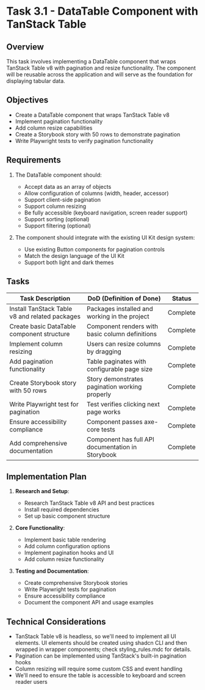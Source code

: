 # Task 3.1 - DataTable Component with TanStack Table

## Overview

This task involves implementing a DataTable component that wraps TanStack Table v8 with pagination and resize functionality. The component will be reusable across the application and will serve as the foundation for displaying tabular data.

## Objectives

- Create a DataTable component that wraps TanStack Table v8
- Implement pagination functionality
- Add column resize capabilities
- Create a Storybook story with 50 rows to demonstrate pagination
- Write Playwright tests to verify pagination functionality

## Requirements

1. The DataTable component should:

   - Accept data as an array of objects
   - Allow configuration of columns (width, header, accessor)
   - Support client-side pagination
   - Support column resizing
   - Be fully accessible (keyboard navigation, screen reader support)
   - Support sorting (optional)
   - Support filtering (optional)

2. The component should integrate with the existing UI Kit design system:
   - Use existing Button components for pagination controls
   - Match the design language of the UI Kit
   - Support both light and dark themes

## Tasks

| Task Description                               | DoD (Definition of Done)                          | Status   |
| ---------------------------------------------- | ------------------------------------------------- | -------- |
| Install TanStack Table v8 and related packages | Packages installed and working in the project     | Complete |
| Create basic DataTable component structure     | Component renders with basic column definitions   | Complete |
| Implement column resizing                      | Users can resize columns by dragging              | Complete |
| Add pagination functionality                   | Table paginates with configurable page size       | Complete |
| Create Storybook story with 50 rows            | Story demonstrates pagination working properly    | Complete |
| Write Playwright test for pagination           | Test verifies clicking next page works            | Complete |
| Ensure accessibility compliance                | Component passes axe-core tests                   | Complete |
| Add comprehensive documentation                | Component has full API documentation in Storybook | Complete |

## Implementation Plan

1. **Research and Setup**:

   - Research TanStack Table v8 API and best practices
   - Install required dependencies
   - Set up basic component structure

2. **Core Functionality**:

   - Implement basic table rendering
   - Add column configuration options
   - Implement pagination hooks and UI
   - Add column resize functionality

3. **Testing and Documentation**:
   - Create comprehensive Storybook stories
   - Write Playwright tests for pagination
   - Ensure accessibility compliance
   - Document the component API and usage examples

## Technical Considerations

- TanStack Table v8 is headless, so we'll need to implement all UI elements. UI elements should be created using shadcn CLI and then wrapped in wrapper components; check styling_rules.mdc for details.
- Pagination can be implemented using TanStack's built-in pagination hooks
- Column resizing will require some custom CSS and event handling
- We'll need to ensure the table is accessible to keyboard and screen reader users
